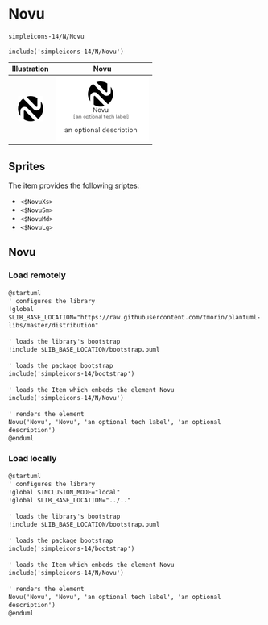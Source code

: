 # Novu


```text
simpleicons-14/N/Novu
```

```text
include('simpleicons-14/N/Novu')
```



| Illustration | Novu |
| :---: | :---: |
| ![illustration for Illustration](../../simpleicons-14/N/Novu.png) | ![illustration for Novu](../../simpleicons-14/N/Novu.Local.png) |



## Sprites
The item provides the following sriptes:

- `<$NovuXs>`
- `<$NovuSm>`
- `<$NovuMd>`
- `<$NovuLg>`





## Novu

### Load remotely
```plantuml
@startuml
' configures the library
!global $LIB_BASE_LOCATION="https://raw.githubusercontent.com/tmorin/plantuml-libs/master/distribution"

' loads the library's bootstrap
!include $LIB_BASE_LOCATION/bootstrap.puml

' loads the package bootstrap
include('simpleicons-14/bootstrap')

' loads the Item which embeds the element Novu
include('simpleicons-14/N/Novu')

' renders the element
Novu('Novu', 'Novu', 'an optional tech label', 'an optional description')
@enduml
```

### Load locally
```plantuml
@startuml
' configures the library
!global $INCLUSION_MODE="local"
!global $LIB_BASE_LOCATION="../.."

' loads the library's bootstrap
!include $LIB_BASE_LOCATION/bootstrap.puml

' loads the package bootstrap
include('simpleicons-14/bootstrap')

' loads the Item which embeds the element Novu
include('simpleicons-14/N/Novu')

' renders the element
Novu('Novu', 'Novu', 'an optional tech label', 'an optional description')
@enduml
```

